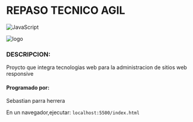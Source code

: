 # REPASO TECNICO AGIL
![JavaScript](https://img.shields.io/badge/javascript-%23323330.svg?style=for-the-badge&logo=javascript&logoColor=%23F7DF1E)

![logo](http://cdn.carbuzz.com/logos/original/0/300/314.png)

### DESCRIPCION:
Proycto que integra tecnologias web para la administracion de sitios web responsive

#### Programado por:
Sebastian parra herrera

En un navegador,ejecutar:
`localhost:5500/index.html`
